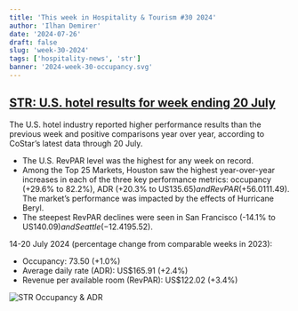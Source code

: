 ```yaml
---
title: 'This week in Hospitality & Tourism #30 2024'
author: 'Ilhan Demirer'
date: '2024-07-26'
draft: false
slug: 'week-30-2024'
tags: ['hospitality-news', 'str']
banner: '2024-week-30-occupancy.svg'
---
```


## [STR: U.S. hotel results for week ending 20 July](https://str.com/press-release/us-hotel-results-week-ending-20-july)

The U.S. hotel industry reported higher performance results than the previous week and positive comparisons year over year, according to CoStar’s latest data through 20 July.

- The U.S. RevPAR level was the highest for any week on record.
- Among the Top 25 Markets, Houston saw the highest year-over-year increases in each of the three key performance metrics: occupancy (+29.6% to 82.2%), ADR (+20.3% to US$135.65) and RevPAR (+56.0% to US$111.49). The market’s performance was impacted by the effects of Hurricane Beryl.
- The steepest RevPAR declines were seen in San Francisco (-14.1% to US$140.09) and Seattle (-12.4% to US$195.52).

14-20 July 2024 (percentage change from comparable weeks in 2023):

- Occupancy: 73.50 (+1.0%)
- Average daily rate (ADR): US$165.91 (+2.4%)
- Revenue per available room (RevPAR): US$122.02 (+3.4%)

![STR Occupancy & ADR](/images/blogimages/2024-week-30-occupancy.svg)
